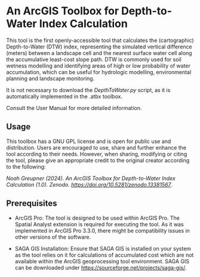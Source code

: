 # An ArcGIS Toolbox for Depth-to-Water Index Calculation
This tool is the first openly-accessible tool that calculates the (cartographic) Depth-to-Water (DTW) index, representing the simulated vertical difference (meters) between a landscape cell and the nearest surface water cell along the accumulative least-cost slope path. DTW is commonly used for soil wetness modelling and identifying areas of high or low probability of water accumulation, which can be useful for hydrologic modelling, environmental planning and landscape monitoring. 

It is not necessary to download the *DepthToWater.py* script, as it is automatically implemented in the .atbx toolbox.

Consult the User Manual for more detailed information.


## Usage
This toolbox has a GNU GPL license and is open for public use and distribution. Users are encouraged to use, share and further enhance the tool according to their needs. However, when sharing, modifying or citing the tool, please give an appropriate credit to the original creator according to the following:

*Noah Greupner (2024). An ArcGIS Toolbox for Depth-to-Water Index Calculation (1.0). Zenodo. https://doi.org/10.5281/zenodo.13381567*.  

## Prerequisites 
- ArcGIS Pro: The tool is designed to be used within ArcGIS Pro. The Spatial Analyst extension is required for executing the tool. As it was implemented in ArcGIS Pro 3.3.0, there might be compatibility issues in other versions of the software.

- SAGA GIS Installation: Ensure that SAGA GIS is installed on your system as the tool relies on it for calculations of accumulated cost which are not available within the ArcGIS geoprocessing tool environment. SAGA GIS can be downloaded under https://sourceforge.net/projects/saga-gis/.





